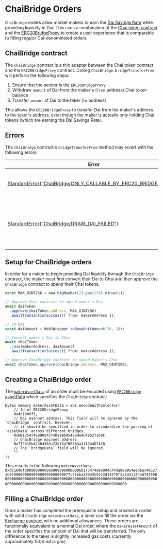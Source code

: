 # ChaiBridge Orders

`ChaiBridge` orders allow market makers to earn the [Dai Savings Rate](https://community-development.makerdao.com/makerdao-mcd-faqs/faqs/dsr) while providing liquidity in Dai. This uses a combination of the [Chai token contract](https://chai.money/about.html) and the [ERC20BridgeProxy](../asset-proxy/erc20-bridge-proxy.md#erc20bridgeproxy) to create a user experience that is comparable to filling regular Dai-denominated orders.

## ChaiBridge contract

The `ChaiBridge` contract is a thin adapter between the Chai token contract and the `ERC20BridgeProxy` contract. Calling `ChaiBridge.bridgeTransferFrom` will perform the following steps:

1. Ensure that the sender is the `ERC20BridgeProxy`
1. Withdraw `amount` of Dai from the maker's (`from` address) Chai token balance
1. Transfer `amount` of Dai to the taker (`to` address)

This allows the `ERC20BridgeProxy` to transfer Dai from the maker's address to the taker's address, even though the maker is actually only holding Chai tokens (which are earning the Dai Savings Rate).

## Errors

The `ChaiBridge` contract's `bridgeTransferFrom` method may revert with the following errors:

| Error                                                                                                       | Condition                                                                                                           |
| ----------------------------------------------------------------------------------------------------------- | ------------------------------------------------------------------------------------------------------------------- |
| [StandardError("ChaiBridge/ONLY_CALLABLE_BY_ERC20_BRIDGE_PROXY")](../v3/v3-specification.md#standard-error) | `bridgeTransferFrom` was called by an address other than the `ERC20BridgeProxy`                                     |
| [StandardError("ChaiBridge/DRAW_DAI_FAILED")](../v3/v3-specification.md#standard-error)                     | The `ChaiBridge` was not able to withdraw the specified `amount` of Dai from the maker's Chai tokens for any reason |

## Setup for ChaiBridge orders

In order for a maker to begin providing Dai liquidity through the `ChaiBridge` contract, the maker must first convert their Dai to Chai and then approve the `ChaiBridge` contract to spend their Chai tokens.

```typescript
const MAX_UINT256 = new BigNumber(2).pow(256).minus(1);

// Approve Chai contract to spend maker's Dai
await daiToken
  .approve(chaiToken.address, MAX_UINT256)
  .awaitTransactionSuccess({ from: makerAddress });

// 10 Dai
const daiAmount = Web3Wrapper.toBaseUnitAmount(10, 18);

// Convert maker's Dai to Chai
await chaiToken
  .join(makerAddress, daiAmount)
  .awaitTransactionSuccess({ from: makerAddress });

// Approve ChaiBridge contract to spend maker's Chai
await chaiToken.approve(chaiBridge.address, MAX_UINT256);
```

## Creating a ChaiBridge order

The [`makerAssetData`](../v3/v3-specification.md#orders) of an order must be encoded using [`ERC20Bridge` assetData](../asset-proxy/erc20-bridge-proxy.md#encoding-assetdata) which specifies the `ChaiBridge` contract:

```solidity
bytes memory makerAssetData = abi.encodeWithSelector(
    // Id of ERC20BridgeProxy
    0xdc1600f3,
    // Dai mainnet address. This field will be ignored by the `ChaiBridge` contract. However,
    // it should be specified in order to standardize the parsing of `assetData` across different bridges.
    0x6B175474E89094C44Da98b954EedeAC495271d0F,
    // ChaiBridge mainnet address
    0x77C31EbA23043B9a72d13470F3A3a311344D7438,
    // The `bridgeData` field will be ignored.
    ""
);
```

This results in the following `makerAssetData`: `0xdc1600f30000000000000000000000006b175474e89094c44da98b954eedeac495271d0f00000000000000000000000077c31eba23043b9a72d13470f3a3a311344d743800000000000000000000000000000000000000000000000000000000000000600000000000000000000000000000000000000000000000000000000000000000`.

## Filling a ChaiBridge order

Once a maker has completed the prerequisite setup and created an order with valid `ChaiBridge` `makerAssetData`, a taker can fill the order via the [Exchange contract](https://github.com/0xProject/0x-protocol-specification/blob/master/v3/v3-specification.md#exchange) with no additonal allowances. These orders are functionally equivalent to a normal Dai order, where the `makerAssetAmount` of the order specifies the amount of Dai that will be transferred. The only difference to the taker is slightly increased gas costs (currently approximately 150K extra gas).
